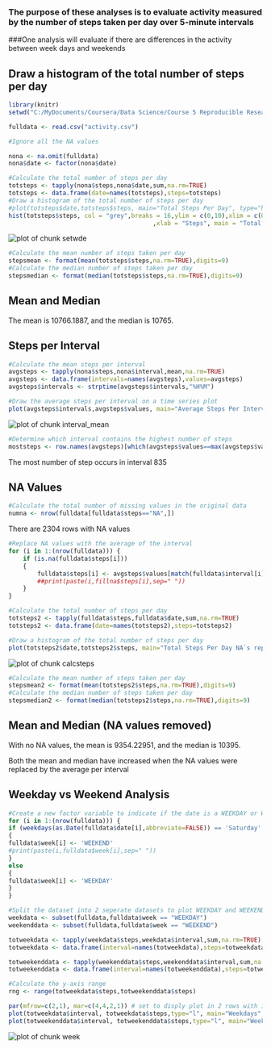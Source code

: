 ### The purpose of these analyses is to evaluate activity measured by the number of steps taken per day over 5-minute intervals
###One analysis will evaluate if there are differences in the activity between week days and weekends

## Draw a histogram of the total number of steps per day

```r
library(knitr)
setwd("C:/MyDocuments/Coursera/Data Science/Course 5 Reproducible Research/Week 2/Assign")

fulldata <- read.csv("activity.csv")

#Ignore all the NA values

nona <- na.omit(fulldata) 
nona$date <- factor(nona$date)

#Calculate the total number of steps per day
totsteps <- tapply(nona$steps,nona$date,sum,na.rm=TRUE)
totsteps <- data.frame(date=names(totsteps),steps=totsteps)
#Draw a histogram of the total number of steps per day
#plot(totsteps$date,totsteps$steps, main="Total Steps Per Day", type="h",xlab="Date",ylab="Steps")
hist(totsteps$steps, col = "grey",breaks = 16,ylim = c(0,10),xlim = c(0,25000)
                                        ,xlab = "Steps", main = "Total Steps Per Day")
```

![plot of chunk setwde](figure/setwde-1.png)

```r
#Calculate the mean number of steps taken per day
stepsmean <- format(mean(totsteps$steps,na.rm=TRUE),digits=9)
#Calculate the median number of steps taken per day
stepsmedian <- format(median(totsteps$steps,na.rm=TRUE),digits=9)
```

## Mean and Median
The mean is 10766.1887, and the median is 10765.

## Steps per Interval

```r
#Calculate the mean steps per interval
avgsteps <- tapply(nona$steps,nona$interval,mean,na.rm=TRUE)
avgsteps <- data.frame(intervals=names(avgsteps),values=avgsteps)
avgsteps$intervals <- strptime(avgsteps$intervals,"%H%M")

#Draw the average steps per interval on a time series plot
plot(avgsteps$intervals,avgsteps$values, main="Average Steps Per Interval", type="l",xlab="Interval",ylab="Steps")
```

![plot of chunk interval_mean](figure/interval_mean-1.png)

```r
#Determine which interval contains the highest number of steps
moststeps <- row.names(avgsteps)[which(avgsteps$values==max(avgsteps$values))]
```

The most number of step occurs in interval 835

## NA Values

```r
#Calculate the total number of missing values in the original data
numna <- nrow(fulldata[fulldata$steps=="NA",])
```

There are 2304 rows with NA values


```r
#Replace NA values with the average of the interval
for (i in 1:(nrow(fulldata))) {
    if (is.na(fulldata$steps[i])) 
    {
        fulldata$steps[i] <- avgsteps$values[match(fulldata$interval[i], avgsteps$interval)]
        ##print(paste(i,fillna$steps[i],sep=" "))
    }
}
```

```r
#Calculate the total number of steps per day
totsteps2 <- tapply(fulldata$steps,fulldata$date,sum,na.rm=TRUE)
totsteps2 <- data.frame(date=names(totsteps2),steps=totsteps2)

#Draw a histogram of the total number of steps per day
plot(totsteps2$date,totsteps2$steps, main="Total Steps Per Day NA`s replaced", type="h",xlab="Interval",ylab="Steps")
```

![plot of chunk calcsteps](figure/calcsteps-1.png)

```r
#Calculate the mean number of steps taken per day
stepsmean2 <- format(mean(totsteps2$steps,na.rm=TRUE),digits=9)
#Calculate the median number of steps taken per day
stepsmedian2 <- format(median(totsteps2$steps,na.rm=TRUE),digits=9)
```

## Mean and Median (NA values removed)
With no NA values, the mean is 9354.22951, and the median is 10395.

Both the mean and median have increased when the NA values were replaced by the average per interval

## Weekday vs Weekend Analysis

```r
#Create a new factor variable to indicate if the date is a WEEKDAY or WEEKEND
for (i in 1:(nrow(fulldata))) {
if (weekdays(as.Date(fulldata$date[i],abbreviate=FALSE)) == 'Saturday' | weekdays(as.Date(fulldata$date[i],abbreviate=FALSE)) == 'Sunday') 
{
fulldata$week[i] <- 'WEEKEND'
#print(paste(i,fulldata$week[i],sep=" "))
}
else 
{
fulldata$week[i] <- 'WEEKDAY'
}
}

#Split the dataset into 2 seperate datasets to plot WEEKDAY and WEEKEND on seperate plots
weekdata <- subset(fulldata,fulldata$week == "WEEKDAY")
weekenddata <- subset(fulldata,fulldata$week == "WEEKEND")

totweekdata <- tapply(weekdata$steps,weekdata$interval,sum,na.rm=TRUE)
totweekdata <- data.frame(interval=names(totweekdata),steps=totweekdata)

totweekenddata <- tapply(weekenddata$steps,weekenddata$interval,sum,na.rm=TRUE)
totweekenddata <- data.frame(interval=names(totweekenddata),steps=totweekenddata)

#Calculate the y-axis range
rng <- range(totweekdata$steps,totweekenddata$steps)

par(mfrow=c(2,1), mar=c(4,4,2,1)) # set to disply plot in 2 rows with 1 colmn and adjust margins
plot(totweekdata$interval, totweekdata$steps,type="l", main="Weekdays", ylim=rng,xlab="Interval",ylab="Steps")
plot(totweekenddata$interval, totweekenddata$steps,type="l", main="Weekends", ylim=rng,xlab="Interval",ylab="Steps")
```

![plot of chunk week](figure/week-1.png)
